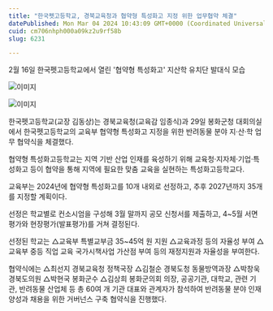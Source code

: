 ```yaml
---
title: "한국펫고등학교, 경북교육청과 협약형 특성화고 지정 위한 업무협약 체결"
datePublished: Mon Mar 04 2024 10:43:09 GMT+0000 (Coordinated Universal Time)
cuid: cm706nhph000a09kz2u9rf58b
slug: 6231

---
```



2월 16일 한국펫고등학교에서 열린 '협약형 특성화고' 지산학 유치단 발대식 모습

![이미지](https://cdn.hashnode.com/res/hashnode/image/upload/v1739260256248/e4f7254d-1dc8-45ec-96d9-3d7d72fa2bf2.jpeg)

![이미지](https://cdn.hashnode.com/res/hashnode/image/upload/v1739260258245/5a2c7924-c25a-4ea6-a5f8-6be365af6410.jpeg)

한국펫고등학교(교장 김동상)는 경북교육청(교육감 임종식)과 29일 봉화군청 대회의실에서 한국펫고등학교의 교육부 협약형 특성화고 지정을 위한 반려동물 분야 지·산·학 업무 협약식을 체결했다.

협약형 특성화고등학교는 지역 기반 산업 인재를 육성하기 위해 교육청·지자체·기업·특성화고 등이 협약을 통해 지역에 필요한 맞춤 교육을 실현하는 특성화고등학교다.

교육부는 2024년에 협약형 특성화고를 10개 내외로 선정하고, 추후 2027년까지 35개를 지정할 계획이다.

선정은 학교별로 컨소시엄을 구성해 3월 말까지 공모 신청서를 제출하고, 4~5월 서면 평가와 현장평가(발표평가)를 거쳐 결정된다.

선정된 학교는 △교육부 특별교부금 35~45억 원 지원 △교육과정 등의 자율성 부여 △교육부 중등 직업 교육 국가시책사업 가산점 부여 등의 재정지원과 자율성을 부여한다.

협약식에는 △최선지 경북교육청 정책국장 △김철순 경북도청 동물방역과장 △박창욱 경북도의원 △박현국 봉화군수 △김상희 봉화군의회 의장, 공공기관, 대학교, 관련 기관, 반려동물 산업체 등 총 60여 개 기관 대표와 관계자가 참석하여 반려동물 분야 인재 양성과 채용을 위한 거버넌스 구축 협약식을 진행했다.